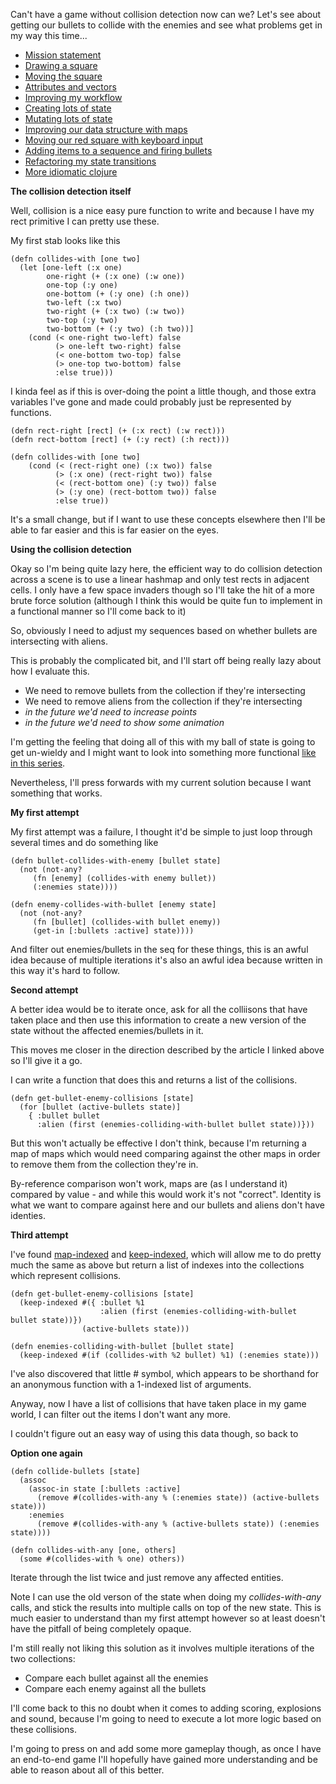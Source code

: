 Can't have a game without collision detection now can we? Let's see about getting our bullets to collide with the enemies and see what problems get in my way this time...

- [Mission statement](/entries/learn-functional-programming-with-me---a-mission-statement.html)
- [Drawing a square](/entries/learn-functional-programming-with-me---drawing-a-square.html)
- [Moving the square](/entries/learn-functional-programming-with-me---moving-the-square.html)
- [Attributes and vectors](/entries/learn-functional-programming-with-me---attributes-and-vectors.html)
- [Improving my workflow](/entries/learn-functional-programming-with-me---improving-my-workflow.html)
- [Creating lots of state](/entries/learn-functional-programming-with-me---adding-lots-more-state.html)
- [Mutating lots of state](/entries/learn-functional-programming-with-me---mutating-lots-of-state.html)
- [Improving our data structure with maps](/entries/learn-functional-programming-with-me---improving-our-data-structure-with-maps.html)
- [Moving our red square with keyboard input](/entries/learn-functional-programming-with-me---keyboard-input-for-our-red-square.html)
- [Adding items to a sequence and firing bullets](/entries/learn-functional-programming-with-me---adding-items-to-a-sequence.html)
- [Refactoring my state transitions](/entries/learn-functional-programming-with-me---refactoring-my-state-transitions.html)
- [More idiomatic clojure](/learn-functional-programming-with-me---more-idiomatic-clojure.html)

**The collision detection itself**

Well, collision is a nice easy pure function to write and because I have my rect primitive I can pretty use these.

My first stab looks like this

    (defn collides-with [one two]
      (let [one-left (:x one)
            one-right (+ (:x one) (:w one))
            one-top (:y one)
            one-bottom (+ (:y one) (:h one))
            two-left (:x two)
            two-right (+ (:x two) (:w two))
            two-top (:y two)
            two-bottom (+ (:y two) (:h two))]
        (cond (< one-right two-left) false
              (> one-left two-right) false
              (< one-bottom two-top) false
              (> one-top two-bottom) false
              :else true)))

I kinda feel as if this is over-doing the point a little though, and those extra variables I've gone and made could probably just be represented by functions.

    (defn rect-right [rect] (+ (:x rect) (:w rect)))
    (defn rect-bottom [rect] (+ (:y rect) (:h rect)))

    (defn collides-with [one two]
        (cond (< (rect-right one) (:x two)) false
              (> (:x one) (rect-right two)) false
              (< (rect-bottom one) (:y two)) false
              (> (:y one) (rect-bottom two)) false
              :else true))


It's a small change, but if I want to use these concepts elsewhere then I'll be able to far easier and this is far easier on the eyes.

**Using the collision detection**

Okay so I'm being quite lazy here, the efficient way to do collision detection across a scene is to use a linear hashmap and only test rects in adjacent cells. I only have a few space invaders though so I'll take the hit of a more brute force solution (although I think this would be quite fun to implement in a functional manner so I'll come back to it)

So, obviously I need to adjust my sequences based on whether bullets are intersecting with aliens.

This is probably the complicated bit, and I'll start off being really lazy about how I evaluate this.

- We need to remove bullets from the collection if they're intersecting
- We need to remove aliens from the collection if they're intersecting
- *in the future we'd need to increase points*
- *in the future we'd need to show some animation*

I'm getting the feeling that doing all of this with my ball of state is going to get un-wieldy and I might want to look into something more functional [like in this series](http://prog21.dadgum.com/23.html).

Nevertheless, I'll press forwards with my current solution because I want something that works.

**My first attempt**

My first attempt was a failure, I thought it'd be simple to just loop through several times and do something like

    (defn bullet-collides-with-enemy [bullet state]
      (not (not-any? 
         (fn [enemy] (collides-with enemy bullet)) 
         (:enemies state))))

    (defn enemy-collides-with-bullet [enemy state]
      (not (not-any? 
         (fn [bullet] (collides-with bullet enemy)) 
         (get-in [:bullets :active] state))))

And filter out enemies/bullets in the seq for these things, this is an awful idea because of multiple iterations it's also an awful idea because written in this way it's hard to follow.

**Second attempt**

A better idea would be to iterate once, ask for all the colliisons that have taken place and then use this information to create a new version of the state without the affected enemies/bullets in it.

This moves me closer in the direction described by the article I linked above so I'll give it a go.

I can write a function that does this and returns a list of the collisions.

    (defn get-bullet-enemy-collisions [state]
      (for [bullet (active-bullets state)]
        { :bullet bullet
          :alien (first (enemies-colliding-with-bullet bullet state))}))

But this won't actually be effective I don't think, because I'm returning a map of maps which would need comparing against the other maps in order to remove them from the collection they're in.

By-reference comparison won't work, maps are (as I understand it) compared by value - and while this would work it's not "correct". Identity is what we want to compare against here and our bullets and aliens don't have identies.

**Third attempt**

I've found [map-indexed](http://clojuredocs.org/clojure_core/clojure.core/map-indexed) and [keep-indexed](http://clojuredocs.org/clojure_core/clojure.core/keep-indexed), which will allow me to do pretty much the same as above but return a list of indexes into the collections which represent collisions.


    (defn get-bullet-enemy-collisions [state]
      (keep-indexed #({ :bullet %1
                        :alien (first (enemies-colliding-with-bullet bullet state))})
                    (active-bullets state)))

    (defn enemies-colliding-with-bullet [bullet state]
      (keep-indexed #(if (collides-with %2 bullet) %1) (:enemies state)))


I've also discovered that little # symbol, which appears to be shorthand for an anonymous function with a 1-indexed list of arguments.

Anyway, now I have a list of collisions that have taken place in my game world, I can filter out the items I don't want any more.

I couldn't figure out an easy way of using this data though, so back to

**Option one again**
    
    (defn collide-bullets [state]
      (assoc 
        (assoc-in state [:bullets :active]
          (remove #(collides-with-any % (:enemies state)) (active-bullets state)))
        :enemies
          (remove #(collides-with-any % (active-bullets state)) (:enemies state))))

    (defn collides-with-any [one, others]
      (some #(collides-with % one) others))

Iterate through the list twice and just remove any affected entities.

Note I can use the old verson of the state when doing my *collides-with-any* calls, and stick the results into multiple calls on top of the new state. This is much easier to understand than my first attempt however so at least doesn't have the pitfall of being completely opaque.

I'm still really not liking this solution as it involves multiple iterations of the two collections:

- Compare each bullet against all the enemies
- Compare each enemy against all the bullets

I'll come back to this no doubt when it comes to adding scoring, explosions and sound, because I'm going to need to execute a lot more logic based on these collisions.

I'm going to press on and add some more gameplay though, as once I have an end-to-end game I'll hopefully have gained more understanding and be able to reason about all of this better.












